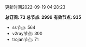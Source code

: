 更新时间2022-09-19 04:28:23

**总订阅: 73**
**总节点: 2999**
**有效节点: 935**
- ss节点: 564
- v2ray节点: 300
- trojan节点: 71
